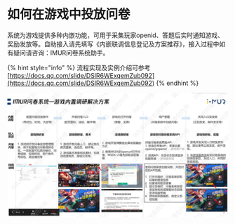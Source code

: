 # 如何在游戏中投放问卷

系统为游戏提供多种内嵌功能，可用于采集玩家openid、答题后实时通知游戏、奖励发放等。自助接入请先填写《内嵌联调信息登记及方案推荐》，接入过程中如有疑问请咨询：IMUR问卷系统助手。

{% hint style="info" %}
流程实现及实例介绍可参考[https://docs.qq.com/slide/DSlR6WExqemZub092](https://docs.qq.com/slide/DSlR6WExqemZub092)
{% endhint %}

![&#x5B9E;&#x4F8B;&#x6D41;&#x7A0B;&#x4ECB;&#x7ECD;](../.gitbook/assets/image%20%28656%29.png)




